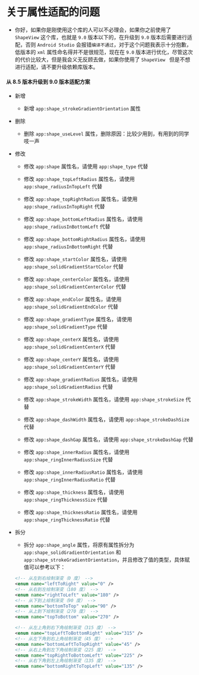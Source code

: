 # 关于属性适配的问题

* 你好，如果你是刚使用这个库的人可以不必理会，如果你之前使用了 `ShapeView` 这个库，也就是 `9.0` 版本以下的，在升级到 `9.0` 版本后需要进行适配，否则 `Android Studio` 会报错`编译不通过`，对于这个问题我表示十分抱歉，低版本的 `xml` 属性命名得并不是很规范，现在在 `9.0` 版本进行优化，尽管这次的代价比较大，但是我会义无反顾去做，如果你使用了 `ShapeView ` 但是不想进行适配，请不要升级依赖库版本。

#### 从 8.5 版本升级到 9.0 版本适配方案

* 新增

    * 新增 `app:shape_strokeGradientOrientation` 属性

* 删除

    * 删除 `app:shape_useLevel` 属性，删除原因：比较少用到，有用到的同学吱一声

* 修改

    * 修改 `app:shape` 属性名，请使用 `app:shape_type` 代替

    * 修改 `app:shape_topLeftRadius` 属性名，请使用 `app:shape_radiusInTopLeft` 代替

    * 修改 `app:shape_topRightRadius` 属性名，请使用 `app:shape_radiusInTopRight` 代替

    * 修改 `app:shape_bottomLeftRadius` 属性名，请使用 `app:shape_radiusInBottomLeft` 代替

    * 修改 `app:shape_bottomRightRadius` 属性名，请使用 `app:shape_radiusInBottomRight` 代替

    * 修改 `app:shape_startColor` 属性名，请使用 `app:shape_solidGradientStartColor` 代替

    * 修改 `app:shape_centerColor` 属性名，请使用 `app:shape_solidGradientCenterColor` 代替

    * 修改 `app:shape_endColor` 属性名，请使用 `app:shape_solidGradientEndColor` 代替

    * 修改 `app:shape_gradientType` 属性名，请使用 `app:shape_solidGradientType` 代替

    * 修改 `app:shape_centerX` 属性名，请使用 `app:shape_solidGradientCenterX` 代替

    * 修改 `app:shape_centerY` 属性名，请使用 `app:shape_solidGradientCenterY` 代替

    * 修改 `app:shape_gradientRadius` 属性名，请使用 `app:shape_solidGradientRadius` 代替

    * 修改 `app:shape_strokeWidth` 属性名，请使用 `app:shape_strokeSize` 代替

    * 修改 `app:shape_dashWidth` 属性名，请使用 `app:shape_strokeDashSize` 代替

    * 修改 `app:shape_dashGap` 属性名，请使用 `app:shape_strokeDashGap` 代替

    * 修改 `app:shape_innerRadius` 属性名，请使用 `app:shape_ringInnerRadiusSize` 代替

    * 修改 `app:shape_innerRadiusRatio` 属性名，请使用 `app:shape_ringInnerRadiusRatio` 代替

    * 修改 `app:shape_thickness` 属性名，请使用 `app:shape_ringThicknessSize` 代替

    * 修改 `app:shape_thicknessRatio` 属性名，请使用 `app:shape_ringThicknessRatio` 代替

* 拆分

    * 拆分 `app:shape_angle` 属性，将原有属性拆分为 `app:shape_solidGradientOrientation` 和 `app:shape_strokeGradientOrientation`，并且修改了值的类型，具体赋值可以参考以下：

    ```xml
    <!-- 从左到右绘制渐变（0 度） -->
    <enum name="leftToRight" value="0" />
    <!-- 从右到左绘制渐变（180 度） -->
    <enum name="rightToLeft" value="180" />
    <!-- 从下到上绘制渐变（90 度） -->
    <enum name="bottomToTop" value="90" />
    <!-- 从上到下绘制渐变（270 度） -->
    <enum name="topToBottom" value="270" />

    <!-- 从左上角到右下角绘制渐变（315 度） -->
    <enum name="topLeftToBottomRight" value="315" />
    <!-- 从左下角到右上角绘制渐变（45 度） -->
    <enum name="bottomLeftToTopRight" value="45" />
    <!-- 从右上角到左下角绘制渐变（225 度） -->
    <enum name="topRightToBottomLeft" value="225" />
    <!-- 从右下角到左上角绘制渐变（135 度） -->
    <enum name="bottomRightToTopLeft" value="135" />
    ```
